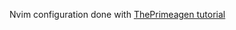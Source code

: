 Nvim configuration done with [ThePrimeagen tutorial](https://www.youtube.com/watch?v=w7i4amO_zaE) 

